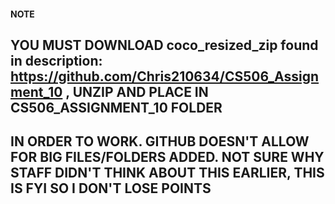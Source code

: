 #### NOTE

## YOU MUST DOWNLOAD coco_resized_zip found in description: https://github.com/Chris210634/CS506_Assignment_10 , UNZIP AND PLACE IN CS506_ASSIGNMENT_10 FOLDER
## IN ORDER TO WORK. GITHUB DOESN'T ALLOW FOR BIG FILES/FOLDERS ADDED. NOT SURE WHY STAFF DIDN'T THINK ABOUT THIS EARLIER, THIS IS FYI SO I DON'T LOSE POINTS